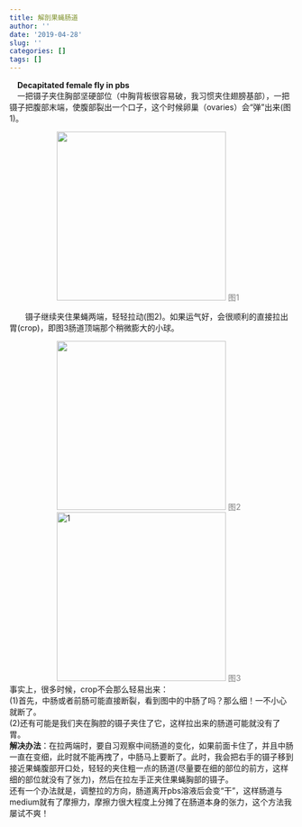 ```yaml
---
title: 解剖果蝇肠道
author: ''
date: '2019-04-28'
slug: ''
categories: []
tags: []
---
```

&emsp;**Decapitated female fly in pbs**
</br> &emsp;一把镊子夹住胸部坚硬部位（中胸背板很容易破，我习惯夹住翅膀基部），一把镊子把腹部末端，使腹部裂出一个口子，这个时候卵巢（ovaries）会“弹”出来(图1)。 

&emsp;&emsp;&emsp;&emsp;&emsp;&emsp;<img src="/cn/Website_pics/gut1.jpg" alt="" width="300px" height="300px"/> <font color=gray>图1</font>

&emsp;&emsp;镊子继续夹住果蝇两端，轻轻拉动(图2)。如果运气好，会很顺利的直接拉出胃(crop)，即图3肠道顶端那个稍微膨大的小球。

&emsp;&emsp;&emsp;&emsp;&emsp;&emsp;<img src="/cn/Website_pics/gut2.jpg" alt="" width="300px" height="300px"/> <font color=gray>图2</font>
</br>&emsp;&emsp;&emsp;&emsp;&emsp;&emsp;<img src="/cn/Website_pics/gut3.jpg" alt="1" width="300px" height="300px"/> <font color=gray>图3</font>
</br> 事实上，很多时候，crop不会那么轻易出来：
</br> (1)首先，中肠或者前肠可能直接断裂，看到图中的中肠了吗？那么细！一不小心就断了。
</br> (2)还有可能是我们夹在胸腔的镊子夹住了它，这样拉出来的肠道可能就没有了胃。
</br> **解决办法**：在拉两端时，要自习观察中间肠道的变化，如果前面卡住了，并且中肠一直在变细，此时就不能再拽了，中肠马上要断了。此时，我会把右手的镊子移到接近果蝇腹部开口处，轻轻的夹住粗一点的肠道(尽量要在细的部位的前方，这样细的部位就没有了张力)，然后在拉左手正夹住果蝇胸部的镊子。
</br>还有一个办法就是，调整拉的方向，肠道离开pbs溶液后会变“干”，这样肠道与medium就有了摩擦力，摩擦力很大程度上分摊了在肠道本身的张力，这个方法我屡试不爽！


